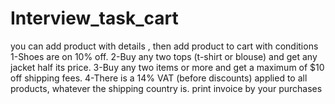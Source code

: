# Interview_task_cart
you can add product with details , then add product to cart with conditions 1-Shoes are on 10% off. 2-Buy any two tops (t-shirt or blouse) and get any jacket half its price. 3-Buy any two items or more and get a maximum of $10 off shipping fees. 4-There is a 14% VAT (before discounts) applied to all products, whatever the shipping country is. print invoice by your purchases
